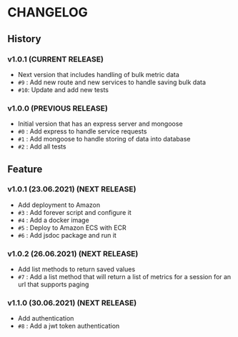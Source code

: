 # CHANGELOG

## History

### v1.0.1 (CURRENT RELEASE)

* Next version that includes handling of bulk metric data
* `#9` : Add new route and new services to handle saving bulk data
* `#10`: Update and add new tests

### v1.0.0 (PREVIOUS RELEASE)

* Initial version that has an express server and mongoose
* `#0` : Add express to handle service requests
* `#1` : Add mongoose to handle storing of data into database
* `#2` : Add all tests

## Feature

### v1.0.1 (23.06.2021) (NEXT RELEASE)

* Add deployment to Amazon
* `#3` : Add forever script and configure it
* `#4` : Add a docker image
* `#5` : Deploy to Amazon ECS with ECR
* `#6` : Add jsdoc package and run it

### v1.0.2 (26.06.2021) (NEXT RELEASE)

* Add list methods to return saved values
* `#7` : Add a list method that will return a list of metrics for a session for an url that supports paging

### v1.1.0 (30.06.2021) (NEXT RELEASE)

* Add authentication
* `#8` : Add a jwt token authentication 
